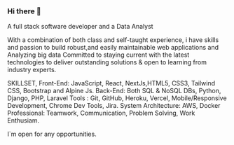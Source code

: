 ### Hi there 👋

A full stack software developer
and a Data Analyst

With a combination of both class and self-taught experience,
i have skills and passion to build robust,and easily maintainable
web applications and Analyzing big data
Committed to staying current with the latest technologies
to deliver outstanding solutions
& open to learning from industry experts.

SKILLSET, 
Front-End: JavaScript, React, NextJs,HTML5, CSS3, Tailwind CSS, Bootstrap and Alpine Js.
Back-End: Both SQL & NoSQL DBs, Python, Django, PHP, Laravel
Tools : Git, GitHub, Heroku, Vercel, Mobile/Responsive Development, Chrome Dev Tools, Jira.
System Architecture: AWS, Docker
Professional: Teamwork, Communication, Problem Solving, Work Enthusiam.

I`m open for any opportunities.

<!--
**Kincaid-kroos/Kincaid-kroos** is a ✨ _special_ ✨ repository because its `README.md` (this file) appears on your GitHub profile.

Here are some ideas to get you started:

- 🔭 I’m currently working on ...
- 🌱 I’m currently learning ...
- 👯 I’m looking to collaborate on ...
- 🤔 I’m looking for help with ...
- 💬 Ask me about ...
- 📫 How to reach me: ...
- 😄 Pronouns: ...
- ⚡ Fun fact: ...
-->
